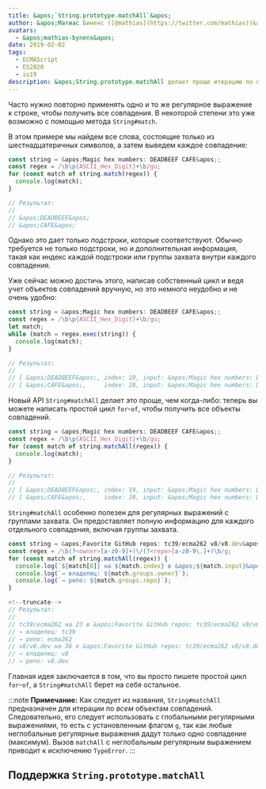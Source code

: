 ```yaml
---
title: &apos;`String.prototype.matchAll`&apos;
author: &apos;Матиас Биненс ([@mathias](https://twitter.com/mathias))&apos;
avatars:
  - &apos;mathias-bynens&apos;
date: 2019-02-02
tags:
  - ECMAScript
  - ES2020
  - io19
description: &apos;String.prototype.matchAll делает проще итерацию по всем объектам совпадения от заданного регулярного выражения.&apos;
---
```

Часто нужно повторно применять одно и то же регулярное выражение к строке, чтобы получить все совпадения. В некоторой степени это уже возможно с помощью метода `String#match`.

В этом примере мы найдем все слова, состоящие только из шестнадцатеричных символов, а затем выведем каждое совпадение:

```js
const string = &apos;Magic hex numbers: DEADBEEF CAFE&apos;;
const regex = /\b\p{ASCII_Hex_Digit}+\b/gu;
for (const match of string.match(regex)) {
  console.log(match);
}

// Результат:
//
// &apos;DEADBEEF&apos;
// &apos;CAFE&apos;
```

Однако это дает только _подстроки_, которые соответствуют. Обычно требуется не только подстроки, но и дополнительная информация, такая как индекс каждой подстроки или группы захвата внутри каждого совпадения.

Уже сейчас можно достичь этого, написав собственный цикл и ведя учет объектов совпадений вручную, но это немного неудобно и не очень удобно:

```js
const string = &apos;Magic hex numbers: DEADBEEF CAFE&apos;;
const regex = /\b\p{ASCII_Hex_Digit}+\b/gu;
let match;
while (match = regex.exec(string)) {
  console.log(match);
}

// Результат:
//
// [ &apos;DEADBEEF&apos;, index: 19, input: &apos;Magic hex numbers: DEADBEEF CAFE&apos; ]
// [ &apos;CAFE&apos;,     index: 28, input: &apos;Magic hex numbers: DEADBEEF CAFE&apos; ]
```

Новый API `String#matchAll` делает это проще, чем когда-либо: теперь вы можете написать простой цикл `for`-`of`, чтобы получить все объекты совпадений.

```js
const string = &apos;Magic hex numbers: DEADBEEF CAFE&apos;;
const regex = /\b\p{ASCII_Hex_Digit}+\b/gu;
for (const match of string.matchAll(regex)) {
  console.log(match);
}

// Результат:
//
// [ &apos;DEADBEEF&apos;, index: 19, input: &apos;Magic hex numbers: DEADBEEF CAFE&apos; ]
// [ &apos;CAFE&apos;,     index: 28, input: &apos;Magic hex numbers: DEADBEEF CAFE&apos; ]
```

`String#matchAll` особенно полезен для регулярных выражений с группами захвата. Он предоставляет полную информацию для каждого отдельного совпадения, включая группы захвата.

```js
const string = &apos;Favorite GitHub repos: tc39/ecma262 v8/v8.dev&apos;;
const regex = /\b(?<owner>[a-z0-9]+)\/(?<repo>[a-z0-9\.]+)\b/g;
for (const match of string.matchAll(regex)) {
  console.log(`${match[0]} на ${match.index} в &apos;${match.input}&apos;`);
  console.log(`→ владелец: ${match.groups.owner}`);
  console.log(`→ репо: ${match.groups.repo}`);
}

<!--truncate-->
// Результат:
//
// tc39/ecma262 на 23 в &apos;Favorite GitHub repos: tc39/ecma262 v8/v8.dev&apos;
// → владелец: tc39
// → репо: ecma262
// v8/v8.dev на 36 в &apos;Favorite GitHub repos: tc39/ecma262 v8/v8.dev&apos;
// → владелец: v8
// → репо: v8.dev
```

Главная идея заключается в том, что вы просто пишете простой цикл `for`-`of`, а `String#matchAll` берет на себя остальное.

:::note
**Примечание:** Как следует из названия, `String#matchAll` предназначен для итерации по _всем_ объектам совпадений. Следовательно, его следует использовать с глобальными регулярными выражениями, то есть с установленным флагом `g`, так как любые неглобальные регулярные выражения дадут только одно совпадение (максимум). Вызов `matchAll` с неглобальным регулярным выражением приводит к исключению `TypeError`.
:::

## Поддержка `String.prototype.matchAll`

<feature-support chrome="73 /blog/v8-release-73#string.prototype.matchall"
                 firefox="67"
                 safari="13"
                 nodejs="12"
                 babel="yes https://github.com/zloirock/core-js#ecmascript-string-and-regexp"></feature-support>
